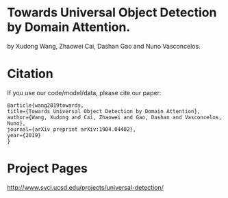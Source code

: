 # Towards Universal Object Detection by Domain Attention.

by Xudong Wang, Zhaowei Cai, Dashan Gao and Nuno Vasconcelos.

# Citation

If you use our code/model/data, please cite our paper:

    @article{wang2019towards,
    title={Towards Universal Object Detection by Domain Attention},
    author={Wang, Xudong and Cai, Zhaowei and Gao, Dashan and Vasconcelos, Nuno},
    journal={arXiv preprint arXiv:1904.04402},
    year={2019}
    }

# Project Pages
http://www.svcl.ucsd.edu/projects/universal-detection/
